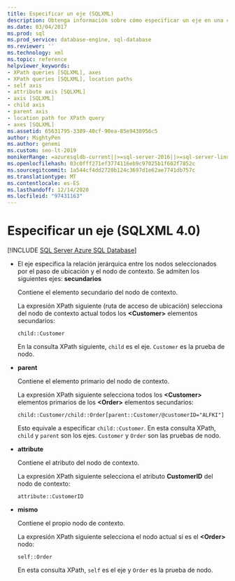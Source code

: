 ```yaml
---
title: Especificar un eje (SQLXML)
description: Obtenga información sobre cómo especificar un eje en una consulta XPath de SQLXML 4,0 especifica la relación de árbol entre los nodos seleccionados por la fase de ubicación y el nodo de contexto.
ms.date: 03/04/2017
ms.prod: sql
ms.prod_service: database-engine, sql-database
ms.reviewer: ''
ms.technology: xml
ms.topic: reference
helpviewer_keywords:
- XPath queries [SQLXML], axes
- XPath queries [SQLXML], location paths
- self axis
- attribute axis [SQLXML]
- axis [SQLXML]
- child axis
- parent axis
- location path for XPath query
- axes [SQLXML]
ms.assetid: 65631795-3389-40cf-90ea-85e9438956c5
author: MightyPen
ms.author: genemi
ms.custom: seo-lt-2019
monikerRange: =azuresqldb-current||>=sql-server-2016||>=sql-server-linux-2017||=azuresqldb-mi-current
ms.openlocfilehash: 03c0fff271ef3774116eb9c97025b1f602f7852c
ms.sourcegitcommit: 1a544cf4dd2720b124c3697d1e62ae7741db757c
ms.translationtype: MT
ms.contentlocale: es-ES
ms.lasthandoff: 12/14/2020
ms.locfileid: "97431163"
---
```

# <a name="specifying-an-axis-sqlxml-40"></a>Especificar un eje (SQLXML 4.0)
[!INCLUDE [SQL Server Azure SQL Database](../../../includes/applies-to-version/sql-asdb.md)]
    
-   El eje especifica la relación jerárquica entre los nodos seleccionados por el paso de ubicación y el nodo de contexto. Se admiten los siguientes ejes:  **secundarios**  
  
     Contiene el elemento secundario del nodo de contexto.  
  
     La expresión XPath siguiente (ruta de acceso de ubicación) selecciona del nodo de contexto actual todos los **\<Customer>** elementos secundarios:  
  
    ```  
    child::Customer  
    ```  
  
     En la consulta XPath siguiente, `child` es el eje. `Customer` es la prueba de nodo.  
  
-   **parent**  
  
     Contiene el elemento primario del nodo de contexto.  
  
     La expresión XPath siguiente selecciona todos los **\<Customer>** elementos primarios de los **\<Order>** elementos secundarios:  
  
    ```  
    child::Customer/child::Order[parent::Customer/@customerID="ALFKI"]  
    ```  
  
     Esto equivale a especificar `child::Customer`. En esta consulta XPath, `child` y `parent` son los ejes. `Customer` y `Order` son las pruebas de nodo.  
  
-   **attribute**  
  
     Contiene el atributo del nodo de contexto.  
  
     La expresión XPath siguiente selecciona el atributo **CustomerID** del nodo de contexto:  
  
    ```  
    attribute::CustomerID  
    ```  
  
-   **mismo**  
  
     Contiene el propio nodo de contexto.  
  
     La expresión XPath siguiente selecciona el nodo actual si es el **\<Order>** nodo:  
  
    ```  
    self::Order  
    ```  
  
     En esta consulta XPath, `self` es el eje y `Order` es la prueba de nodo.  
  
  
